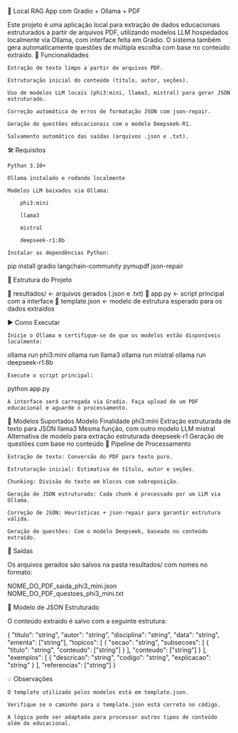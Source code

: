 🧠 Local RAG App com Gradio + Ollama + PDF

Este projeto é uma aplicação local para extração de dados educacionais estruturados a partir de arquivos PDF, utilizando modelos LLM hospedados localmente via Ollama, com interface feita em Gradio. O sistema também gera automaticamente questões de múltipla escolha com base no conteúdo extraído.
🚀 Funcionalidades

    Extração de texto limpo a partir de arquivos PDF.

    Estruturação inicial do conteúdo (título, autor, seções).

    Uso de modelos LLM locais (phi3:mini, llama3, mistral) para gerar JSON estruturado.

    Correção automática de erros de formatação JSON com json-repair.

    Geração de questões educacionais com o modelo Deepseek-R1.

    Salvamento automático das saídas (arquivos .json e .txt).

🛠️ Requisitos

    Python 3.10+

    Ollama instalado e rodando localmente

    Modelos LLM baixados via Ollama:

        phi3:mini

        llama3

        mistral

        deepseek-r1:8b

    Instalar as dependências Python:

pip install gradio langchain-community pymupdf json-repair

🧱 Estrutura do Projeto

📁 resultados/         ← arquivos gerados (.json e .txt)
📄 app.py              ← script principal com a interface
📄 template.json       ← modelo de estrutura esperado para os dados extraídos

▶️ Como Executar

    Inicie o Ollama e certifique-se de que os modelos estão disponíveis localmente:

ollama run phi3:mini
ollama run llama3
ollama run mistral
ollama run deepseek-r1:8b

    Execute o script principal:

python app.py

    A interface será carregada via Gradio. Faça upload de um PDF educacional e aguarde o processamento.

🧠 Modelos Suportados
Modelo	Finalidade
phi3:mini	Extração estruturada de texto para JSON
llama3	Mesma função, com outro modelo LLM
mistral	Alternativa de modelo para extração estruturada
deepseek-r1	Geração de questões com base no conteúdo
🧪 Pipeline de Processamento

    Extração de texto: Conversão do PDF para texto puro.

    Estruturação inicial: Estimativa de título, autor e seções.

    Chunking: Divisão do texto em blocos com sobreposição.

    Geração de JSON estruturado: Cada chunk é processado por um LLM via Ollama.

    Correção de JSON: Heurísticas + json-repair para garantir estrutura válida.

    Geração de questões: Com o modelo Deepseek, baseado no conteúdo extraído.

📂 Saídas

Os arquivos gerados são salvos na pasta resultados/ com nomes no formato:

NOME_DO_PDF_saida_phi3_mini.json
NOME_DO_PDF_questoes_phi3_mini.txt

📄 Modelo de JSON Estruturado

O conteúdo extraído é salvo com a seguinte estrutura:

{
  "titulo": "string",
  "autor": "string",
  "disciplina": "string",
  "data": "string",
  "ementa": ["string"],
  "topicos": [
    {
      "secao": "string",
      "subsecoes": [
        {
          "titulo": "string",
          "conteudo": ["string"]
        }
      ],
      "conteudo": ["string"]
    }
  ],
  "exemplos": [
    {
      "descricao": "string",
      "codigo": "string",
      "explicacao": "string"
    }
  ],
  "referencias": ["string"]
}

💡 Observações

    O template utilizado pelos modelos está em template.json.

    Verifique se o caminho para o template.json está correto no código.

    A lógica pode ser adaptada para processar outros tipos de conteúdo além do educacional.
